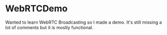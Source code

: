 # WebRTCDemo
Wanted to learn WebRTC Broadcasting so I made a demo. It's still missing a lot of comments but it is mostly functional.
